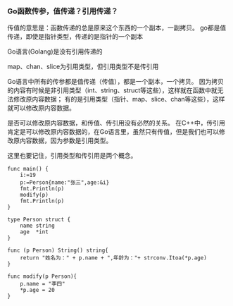 ### Go函数传参，值传递？引用传递？

传值的意思是：函数传递的总是原来这个东西的一个副本，一副拷贝。
go都是值传递，即使是指针类型，传递的是指针的一个副本

Go语言(Golang)是没有引用传递的

map、chan、slice为引用类型，但引用类型不是传引用

Go语言中所有的传参都是值传递（传值），都是一个副本，一个拷贝。
因为拷贝的内容有时候是非引用类型（int、string、struct等这些），这样就在函数中就无法修改原内容数据；
有的是引用类型（指针、map、slice、chan等这些），这样就可以修改原内容数据。

是否可以修改原内容数据，和传值、传引用没有必然的关系。
在C++中，传引用肯定是可以修改原内容数据的，在Go语言里，虽然只有传值，但是我们也可以修改原内容数据，因为参数是引用类型。

这里也要记住，引用类型和传引用是两个概念。
```
func main() {
	i:=19
	p:=Person{name:"张三",age:&i}
	fmt.Println(p)
	modify(p)
	fmt.Println(p)
}

type Person struct {
	name string
	age  *int
}

func (p Person) String() string{
	return "姓名为：" + p.name + ",年龄为："+ strconv.Itoa(*p.age)
}

func modify(p Person){
	p.name = "李四"
	*p.age = 20
}
```